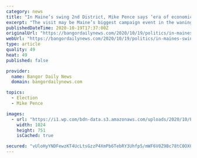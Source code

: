 ```yaml
---
category: news
title: "In Maine’s swing 2nd District, Mike Pence says ‘era of economic surrender is over’"
excerpt: "The visit may be Maine’s biggest campaign event in the waning days of a 2020 election reshaped by the coronavirus pandemic."
publishedDateTime: 2020-10-19T17:37:00Z
originalUrl: "https://bangordailynews.com/2020/10/19/politics/in-maines-swing-2nd-district-mike-pence-says-era-of-economic-surrender-is-over/"
webUrl: "https://bangordailynews.com/2020/10/19/politics/in-maines-swing-2nd-district-mike-pence-says-era-of-economic-surrender-is-over/"
type: article
quality: 49
heat: 49
published: false

provider:
  name: Bangor Daily News
  domain: bangordailynews.com

topics:
  - Election
  - Mike Pence

images:
  - url: "https://i1.wp.com/bdn-data.s3.amazonaws.com/uploads/2020/10/Pence-A-LCO.jpg?fit=1024%2C751&#038;ssl=1"
    width: 1024
    height: 751
    isCached: true

secured: "vUloHyYNDFewzKT4UcLtsGzzP4XmPb6TebRY3Uhfp5/mWF6V0Z9Bc78tC0OX0q8otPbsD/z493jhrsL3q25ZUoHNJGMnN/3e6BxEmiLJdJTeRsuOOugQUHuLZom/bLyKnmQnP+RPTCzCviXthhAApzkhLKPXfvA2hY2q+hdYiu0uBm0oJPiVakjb9kz3HbkBjXqLvpo+Fh1ioyQOAS/yrZZfN9WZM35z7xtRBKEvkp/9KiSG35iFTEEg0hX4aOfuV8+4vT/KYxXytX5pzQBMwxLQZNlWdDMbBp4dZq/qUEdz6u7PMPxWL6dCcT64pHnVFDEtlBixqTCjfpAWCQ05L3jGOnSYip5u6q/9qO3dDO0=;xhuQI+qh4ZorkMP6JmSADw=="
---
```


